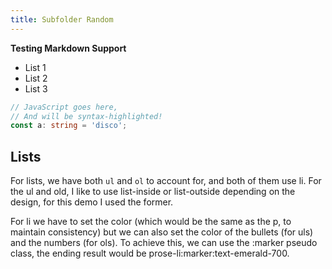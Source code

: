 ```yaml
---
title: Subfolder Random
---
```


**Testing Markdown Support**

- List 1
- List 2
- List 3

```typescript
// JavaScript goes here,
// And will be syntax-highlighted!
const a: string = 'disco';
```

## Lists

For lists, we have both `ul` and `ol` to account for, and both of them use li. For the ul and old, I like to use list-inside or list-outside depending on the design, for this demo I used the former.

For li we have to set the color (which would be the same as the p, to maintain consistency) but we can also set the color of the bullets (for uls) and the numbers (for ols). To achieve this, we can use the :marker pseudo class, the ending result would be prose-li:marker:text-emerald-700.
